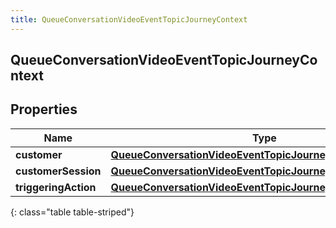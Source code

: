 ```yaml
---
title: QueueConversationVideoEventTopicJourneyContext
---
```

## QueueConversationVideoEventTopicJourneyContext


## Properties

| Name | Type | Description | Notes |
| ------------ | ------------- | ------------- | ------------- |
| **customer** | <!----><!---->[**QueueConversationVideoEventTopicJourneyCustomer**](QueueConversationVideoEventTopicJourneyCustomer.html)<!----> |  |  [optional] |
| **customerSession** | <!----><!---->[**QueueConversationVideoEventTopicJourneyCustomerSession**](QueueConversationVideoEventTopicJourneyCustomerSession.html)<!----> |  |  [optional] |
| **triggeringAction** | <!----><!---->[**QueueConversationVideoEventTopicJourneyAction**](QueueConversationVideoEventTopicJourneyAction.html)<!----> |  |  [optional] |
{: class="table table-striped"}



